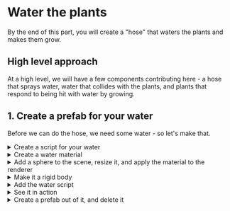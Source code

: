 # Water the plants

By the end of this part, you will create a "hose" that waters the plants and makes them grow.

## High level approach

At a high level, we will have a few components contributing here - a hose that sprays water, water that collides with the plants, and plants that respond to being hit with water by growing.

## 1. Create a prefab for your water

Before we can do the hose, we need some water - so let's make that.

<details>
    <summary>Create a script for your water</summary>

```cs
public class Water : MonoBehaviour
{
    [SerializeField] float maxLifetime = 2;
    
    void Start()
    {
        StartCoroutine(PrepareToDie());
    }

    private IEnumerator PrepareToDie()
    {
        yield return new WaitForSeconds(maxLifetime);
        
        Destroy(gameObject);
    }

    private void OnCollisionEnter(Collision other)
    {
        Destroy(gameObject);
    }
}
```

Hopefully a pretty straight forward script - when it starts, it starts a little coroutine that makes it die after a few seconds.  In practice, this is so it doesn't clog up our scene with objects that are hundreds of metres below you (due to gravity).

Additionally, it inputs some collision logic - if it collides with something, we kill it.  No fancy VFX here!

</details>

<details>
    <summary>Create a water material</summary>

A `material` described how a `mesh` should render - what kind of shader to use, and any properties for that shader (eg. color).  When we imported the plant, it included a material - in this case, we're using a primitive object for water - a sphere - so we have to make our own material and set the colour

![Create Water Material](img/create-water-material.gif)

We've only done basic material changes here - it defaults to the standard shader, we just changed the colour property.

In practice, you'll want to use a simpler shader (under `Mobile`, for example) and choose good effects.  But hey, we're developers, not artists.

</details>

<details>
    <summary>Add a sphere to the scene, resize it, and apply the material to the renderer</summary>

This will become our water prefab - so size it the same as water.

![Create Water object](img/create-water-object.gif)

Note this primitive comes with a Mesh Filter (what we're rendering), a mesh renderer (what renders it), and a mesh collider (smashes it into other things).

This animation has made it 2cm radius - choose what works for you though. Designing.

</details>

<details>
    <summary>Make it a rigid body</summary>

What's a rigid body? Basically, it applies physics to an object - specifically rigid body physics (it does not deform, just bounces and slides).

This is done by adding the rigid body component and that's it!

![Create Water Rigidbody](img/create-water-rigid-body.gif)

Note in this case, the rigid body is 1kg heavy.  This doesn't matter, since we're not really colliding it with other things - but nice to know!

</details>

<details>
<summary>Add the water script</summary>

Aaaaand last thing, your previously created water script.

![Add Water Script](img/add-water-script.gif)

</details>

<details>
    <summary>See it in action</summary>

Move your scene view to a good spot and hit play. It should fall and disappear in 2 seconds.

![Test it](img/test-water.gif)

If you're feeling adventurous, add a Plane below it - it should disappear upon collision.

</details>


<details>
    <summary>Create a prefab out of it, and delete it</summary>

![Create Water Prefab](img/create-water-prefab.gif)

</details>